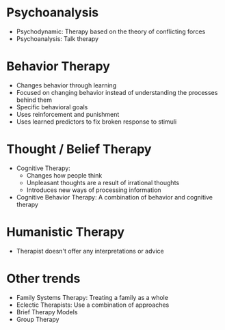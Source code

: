 # Psychoanalysis
* Psychodynamic: Therapy based on the theory of conflicting forces
* Psychoanalysis: Talk therapy

# Behavior Therapy
* Changes behavior through learning
* Focused on changing behavior instead of understanding the processes behind them
* Specific behavioral goals
* Uses reinforcement and punishment
* Uses learned predictors to fix broken response to stimuli

# Thought / Belief Therapy
* Cognitive Therapy:
  * Changes how people think
  * Unpleasant thoughts are a result of irrational thoughts
  * Introduces new ways of processing information
* Cognitive Behavior Therapy: A combination of behavior and cognitive therapy

# Humanistic Therapy
* Therapist doesn't offer any interpretations or advice

# Other trends
* Family Systems Therapy: Treating a family as a whole
* Eclectic Therapists: Use a combination of approaches
* Brief Therapy Models
* Group Therapy

